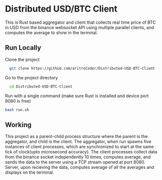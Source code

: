 
# Distributed USD/BTC Client

This is Rust based aggregator and client that collects real time price of BTC in USD from the binance websocket API using multiple parallel clients, and computes the average to show in the terminal.


## Run Locally

Clone the project

```bash
  git clone https://github.com/aritroCoder/Distributed-USD-BTC-Client
```

Go to the project directory

```bash
  cd Distributed-USD-BTC-Client
```

Run with a single command (make sure Rust is installed and device port 8080 is free)

```bash
bash run.sh
```

## Working

This project as a parent-child process structure where the parent is the aggregator, and child is the client. The aggregator, when run spawns five instances of client processes, which are synchronized to start at the same tick of clock(upto microsecond accuracy). The client processes collect data from the binance socket independently 10 times, computes average, and sends the data to the server using a TCP stream opened at port 8080. Server, upon recieving the data, computes average of all the averages and displays on the terminal.
